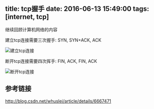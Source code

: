 title: tcp握手
date: 2016-06-13 15:49:00
tags: [internet, tcp]
---

继续回顾计算机网络的内容

<!--more-->

建立tcp连接需要三次握手: SYN, SYN+ACK, ACK

![建立tcp连接](/pics/tcp/tcp_establish.gif)

断开tcp连接需要四次挥手: FIN, ACK, FIN, ACK

![断开tcp连接](/pics/tcp/tcp_close.gif)

## 参考链接
http://blog.csdn.net/whuslei/article/details/6667471

